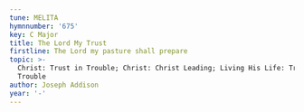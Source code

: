```yaml
---
tune: MELITA
hymnnumber: '675'
key: C Major
title: The Lord My Trust
firstline: The Lord my pasture shall prepare
topic: >-
  Christ: Trust in Trouble; Christ: Christ Leading; Living His Life: Trust in
  Trouble
author: Joseph Addison
year: '-'
---
```

